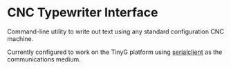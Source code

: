 # CNC Typewriter Interface

Command-line utility to write out text using any standard configuration CNC machine.

Currently configured to work on the TinyG platform using [serialclient](https://github.com/flagos/serialclient) as the communications medium.


